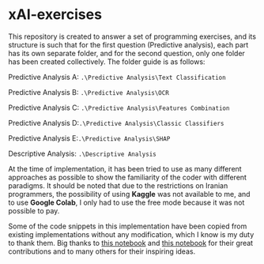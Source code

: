 # xAI-exercises


This repository is created to answer a set of programming exercises, and its structure is such that for the first question (Predictive analysis), each part has its own separate folder, and for the second question, only one folder has been created collectively.
The folder guide is as follows:

Predictive Analysis A: `.\Predictive Analysis\Text Classification`

Predictive Analysis B: `.\Predictive Analysis\OCR`

Predictive Analysis C: `.\Predictive Analysis\Features Combination`

Predictive Analysis D:`.\Predictive Analysis\Classic Classifiers`

Predictive Analysis E:`.\Predictive Analysis\SHAP`

Descriptive Analysis: `.\Descriptive Analysis`

At the time of implementation, it has been tried to use as many different approaches as possible to show the familiarity of the coder with different paradigms. It should be noted that due to the restrictions on Iranian programmers, the possibility of using **Kaggle** was not available to me, and to use **Google Colab**, I only had to use the free mode because it was not possible to pay.

Some of the code snippets in this implementation have been copied from existing implementations without any modification, which I know is my duty to thank them. Big thanks to [this notebook](https://www.kaggle.com/code/squaredr/memotion-analysis-on-image "this notebook") and [this notebook](https://www.kaggle.com/code/mozattt/fake-news-eda-and-model-baseline "this notebook") for their great contributions and to many others for their inspiring ideas.
